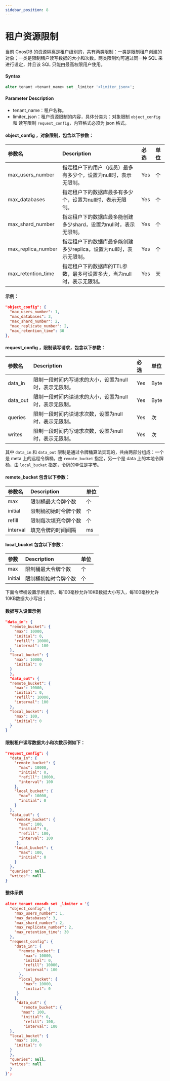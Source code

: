 ```yaml
---
sidebar_position: 8
---
```


# 租户资源限制

当前 CnosDB 的资源隔离是租户级别的，共有两类限制：一类是限制租户创建的对象；一类是限制租户读写数据的大小和次数。两类限制均可通过同一种 SQL 来进行设定，并且该 SQL 只能由最高权限用户使用。

#### Syntax

```sql
alter tenant <tenant_name> set _limiter '<limiter_json>';
```

#### Parameter Description

- tenant_name：租户名称。
- limiter_json：租户资源限制的内容，具体分类为：对象限制 `object_config` 和 读写限制 `request_config`，内容格式必须为 json 格式。

#### object_config ，对象限制，包含以下参数：

| 参数名                                                          | Description                             | 必选  | 单位 |
| :----------------------------------------------------------- | :-------------------------------------- | :-- | :- |
| max_users_number   | 指定租户下的用户（成员）最多有多少个，设置为null时，表示无限制。      | Yes | 个  |
| max_databases                           | 指定租户下的数据库最多有多少个，设置为null时，表示无限制。         | Yes | 个  |
| max_shard_number   | 指定租户下的数据库最多能创建多少shard，设置为null时，表示无限制。   | Yes | 个  |
| max_replica_number | 指定租户下的数据库最多能创建多少replica，设置为null时，表示无限制。 | Yes | 个  |
| max_retention_time | 指定租户下的数据库的TTL参数，最多可设置多大，当为null时，表示无限制。  | Yes | 天  |

#### 示例：

```json
"object_config": {
  "max_users_number": 1,
  "max_databases": 3,
  "max_shard_number": 2,
  "max_replicate_number": 2,
  "max_retention_time": 30
},
```

#### request_config ，限制读写请求，包含以下参数：

| 参数名                           | Description                   | 必选  | 单位   |
| :---------------------------- | :---------------------------- | :-- | :--- |
| data_in  | 限制一段时间内写请求的大小，设置为null时，表示无限制。 | Yes | Byte |
| data_out | 限制一段时间内读请求的大小，设置为null时，表示无限制。 | Yes | Byte |
| queries                       | 限制一段时间内读请求次数，设置为null时，表示无限制。  | Yes | 次    |
| writes                        | 限制一段时间内写请求次数，设置为null时，表示无限制。  | Yes | 次    |

其中 `data_in` 和 `data_out` 限制是通过令牌桶算法实现的，共由两部分组成：一个是 meta 上的远程令牌桶，由 `remote_bucket` 指定，另一个是 data 上的本地令牌桶，由 `local_bucket` 指定，令牌的单位是字节。

#### remote_bucket 包含以下参数：

| 参数名      | Description | 单位 |
| :------- | :---------- | :- |
| max      | 限制桶最大令牌个数   | 个  |
| initial  | 限制桶初始时令牌个数  | 个  |
| refill   | 限制每次填充令牌个数  | 个  |
| interval | 填充令牌的时间间隔   | ms |

#### local_bucket 包含以下参数：

| 参数      | Description | 单位 |
| :------ | :---------- | :- |
| max     | 限制桶最大令牌个数   | 个  |
| initial | 限制桶初始时令牌个数  | 个  |

下面令牌桶设置示例表示，每100毫秒允许10KB数据大小写入，每100毫秒允许10KB数据大小写出；

#### 数据写入设置示例

```json
"data_in": {
  "remote_bucket": {
    "max": 10000,
    "initial": 0,
    "refill": 10000,
    "interval": 100
  },
  "local_bucket": {
    "max": 10000,
    "initial": 0
  }
  },
  "data_out": {
  "remote_bucket": {
    "max": 10000,
    "initial": 0,
    "refill": 10000,
    "interval": 100
  },
  "local_bucket": {
    "max": 100,
    "initial": 0
  }
}
```

#### 限制租户读写数据大小和次数示例如下：

```json
"request_config": {
  "data_in": {
    "remote_bucket": {
      "max": 10000,
      "initial": 0,
      "refill": 10000,
      "interval": 100
    },
    "local_bucket": {
      "max": 10000,
      "initial": 0
    }
  },
  "data_out": {
    "remote_bucket": {
      "max": 100,
      "initial": 0,
      "refill": 100,
      "interval": 100
     },
    "local_bucket": {
      "max": 100,
      "initial": 0
    }
  },
  "queries": null,
  "writes": null
}
```

#### 整体示例

```json
alter tenant cnosdb set _limiter = '{
  "object_config": {
    "max_users_number": 1,
    "max_databases": 3,
    "max_shard_number": 2,
    "max_replicate_number": 2,
    "max_retention_time": 30
  },
  "request_config": {
    "data_in": {
      "remote_bucket": {
        "max": 10000,
        "initial": 0,
        "refill": 10000,
        "interval": 100
      },
      "local_bucket": {
        "max": 10000,
        "initial": 0
     }
    },
     "data_out": {
       "remote_bucket": {
       "max": 100,
       "initial": 0,
        "refill": 100,
        "interval": 100
  },
  "local_bucket": {
    "max": 100,
    "initial": 0
  }
  },
  "queries": null,
  "writes": null
  }
}';
```
